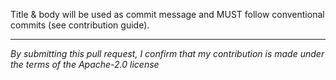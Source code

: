 Title & body will be used as commit message and MUST follow conventional commits (see contribution guide).

----

*By submitting this pull request, I confirm that my contribution is made under the terms of the Apache-2.0 license*
